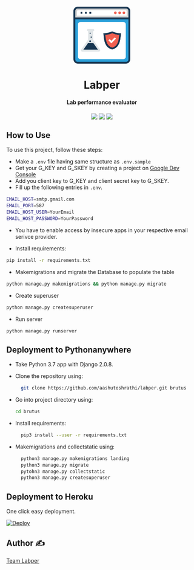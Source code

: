 <p align='center'> <img src="static/icons/lab.png" align="center" width="150"></p>

<h1 align="center">Labper</h1>
<h4 align="center">Lab performance evaluator</h4>

<p align="center">
<a href="https://travis-ci.com/aashutoshrathi/labper"><img src="https://img.shields.io/travis/com/aashutoshrathi/labper/master.svg?style=for-the-badge" align="center"></a>
<a href="https://heroku.com/deploy?template=http://github.com/aashutoshrathi/labper"><img src="https://www.herokucdn.com/deploy/button.svg" align="center"></a>
<img src="https://img.shields.io/pypi/pyversions/Django.svg?style=for-the-badge" align="center">
</p>


## How to Use

To use this project, follow these steps:

- Make a `.env` file having same structure as `.env.sample`
- Get your G_KEY and G_SKEY by creating a project on [Google Dev Console](http://console.developers.google.com/)
- Add you client key to G_KEY and client secret key to G_SKEY.
- Fill up the following entries in `.env`.

```bash
EMAIL_HOST=smtp.gmail.com
EMAIL_PORT=587
EMAIL_HOST_USER=YourEmail
EMAIL_HOST_PASSWORD=YourPassword
```

- You have to enable access by insecure apps in your respective email serivce provider.

- Install requirements:

```bash
pip install -r requirements.txt
```

- Makemigrations and migrate the Database to populate the table

```bash
python manage.py makemigrations && python manage.py migrate
```

- Create superuser

```bash
python manage.py createsuperuser
```

- Run server

```bash
python manage.py runserver
```

## Deployment to Pythonanywhere

- Take Python 3.7 app with Django 2.0.8.
- Clone the repository using:

  ```sh
    git clone https://github.com/aashutoshrathi/labper.git brutus 
  ```

- Go into project directory using:

  ```sh
  cd brutus
  ```

- Install requirements:

  ```sh
    pip3 install --user -r requirements.txt
  ```

- Makemigrations and collectstatic using:

  ```sh
    python3 manage.py makemigrations landing
    python3 manage.py migrate
    pytohn3 manage.py collectstatic
    python3 manage.py createsuperuser
  ```

## Deployment to Heroku

One click easy deployment.

[![Deploy](https://www.herokucdn.com/deploy/button.svg)](https://heroku.com/deploy?template=http://github.com/aashutoshrathi/labper)


## Author ✍️

[Team Labper](https://labper.pythonanywhere.com/about/)
